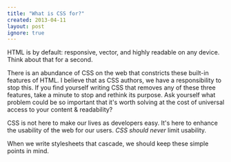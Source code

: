 ```yaml
---
title: "What is CSS for?"
created: 2013-04-11
layout: post
ignore: true
---
```


HTML is by default: responsive, vector, and highly readable on any device.
Think about that for a second.

There is an abundance of CSS on the web that constricts these built-in
features of HTML.  I believe that as CSS authors, we have a responsibility to
stop this.  If you find yourself writing CSS that removes any of these three
features, take a minute to stop and rethink its purpose.  Ask yourself what
problem could be so important that it's worth solving at the cost of
universal access to your content &amp; readability?

CSS is not here to make our lives as developers easy. It's here to enhance
the usability of the web for our users. *CSS should never* limit usability.

When we write stylesheets that cascade, we should keep these simple points in
mind.
